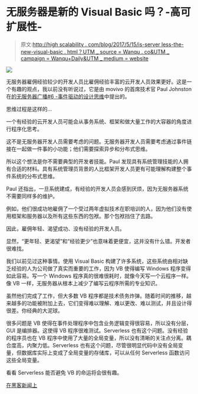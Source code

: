 # 无服务器是新的 Visual Basic 吗？-高可扩展性-

> 原文:[http://high scalability . com/blog/2017/5/15/is-server less-the-new-visual-basic . html？UTM _ source = Wanqu . co&UTM _ campaign = Wanqu+Daily&UTM _ medium = website](http://highscalability.com/blog/2017/5/15/is-serverless-the-new-visual-basic.html?utm_source=wanqu.co&utm_campaign=Wanqu+Daily&utm_medium=website)

![](../Images/bf7a4ea8936aec8a5ff3a2c86830e81b.png)

无服务器雇佣经验较少的开发人员比雇佣经验丰富的云开发人员效果更好。这是一个有趣的观点，我以前没有听说过，它是由 movivo 的首席技术官 Paul Johnston 在[的无服务器广播#6 -事件驱动的设计思维](http://www.thecloudcast.net/2017/05/the-serverlesscast-6-events-vs-functions.html)中提出的。

思维过程是这样的...

一个有经验的云开发人员可能会从事务系统、框架和做大量工作的大容器的角度进行程序化思考。

这不是无服务器开发人员需要考虑的问题。无服务器开发人员需要考虑通过事件链接在一起做一件事的小功能；他们需要探索异步和分布式思维。

所以这个想法是你不需要典型的开发者技能。Paul 发现具有系统管理技能的人拥有合适的材料。具有系统管理员背景的人比框架开发人员更有可能理解构建整个事件系统的分布式思维。

Paul 还指出，一旦系统建成，有经验的开发人员会感到厌烦，因为无服务器系统不需要同样多的维护。

例如，他们很成功地雇佣了一个受过两年虚拟技术在职培训的人，因为他们没有使用框架和服务器以及所有这些东西的包袱。那个包袱挡住了去路。

因此，雇佣年轻、渴望成功、没有经验的开发人员。

显然，“更年轻、更渴望”和“经验更少”也意味着更便宜，这并没有什么错。开发者很难找。

我们以前见过这种事情。使用 Visual Basic 构建了许多系统，这些系统由相对缺乏经验的人为公司做了真实而重要的工作，因为 VB 使得编写 Windows 程序变得如此容易。写一个 Windows 程序真的很难很耗时，就像今天写一个云程序一样。像 VB 一样，无服务器从根本上减少了编写云程序所需的专业知识。

虽然他们完成了工作，但大多数 VB 程序都是技术债务炸弹。随着时间的推移，越来越多的功能被附加上去，它们变得难以理解、难以更改、难以测试，并且设计得很差。你经典的大泥球。

很多问题是 VB 使得在事件处理程序中包含业务逻辑变得很容易，所以没有分层，GUI 是编排器。这使得 VB 程序很难测试。Serverless 也有这个问题。没有经验的程序员也在 VB 程序中使用了大量的全局变量，所以没有清晰的关注点分离。耦合度高，内聚力低。Serverless 也有这个问题，尽管很明显代码中没有全局变量，但数据库实际上变成了全局变量的存储库，可以从任何 Serverless 函数访问这些全局变量。

看看 Serverless 能否避免 VB 的命运将会很有趣。

[在黑客新闻上](https://news.ycombinator.com/item?id=14344500)